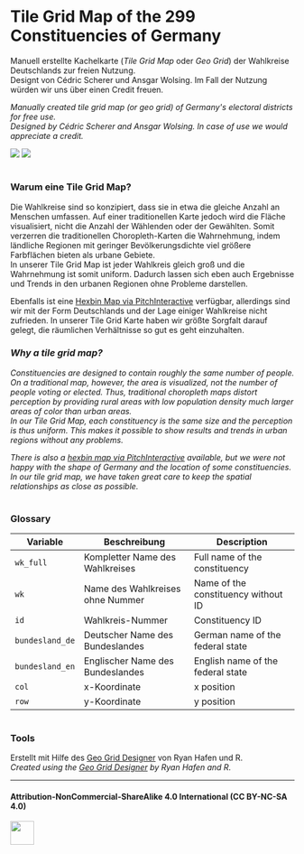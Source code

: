 #  Tile Grid Map of the 299 Constituencies of Germany 

Manuell erstellte Kachelkarte (*Tile Grid Map* oder *Geo Grid*) der Wahlkreise Deutschlands zur freien Nutzung.  
Designt von Cédric Scherer und Ansgar Wolsing. Im Fall der Nutzung würden wir uns über einen Credit freuen.

*Manually created tile grid map (or geo grid) of Germany's electoral districts for free use.*  
*Designed by Cédric Scherer and Ansgar Wolsing. In case of use we would appreciate a credit.*

![](https://raw.githubusercontent.com/bydata/btw_tilemap/main/plots/grid_laender_variants_de.png)
![](https://raw.githubusercontent.com/bydata/btw_tilemap/main/plots/grid_laender_variants_en.png)

#

### Warum eine Tile Grid Map?

Die Wahlkreise sind so konzipiert, dass sie in etwa die gleiche Anzahl an Menschen umfassen. Auf einer traditionellen Karte jedoch wird die Fläche visualisiert, nicht die Anzahl der Wählenden oder der Gewählten. Somit verzerren die traditionellen Choropleth-Karten die Wahrnehmung, indem ländliche Regionen mit geringer Bevölkerungsdichte viel größere Farbflächen bieten als urbane Gebiete.  
In unserer Tile Grid Map ist jeder Wahlkreis gleich groß und die Wahrnehmung ist somit uniform. Dadurch lassen sich eben auch Ergebnisse und Trends in den urbanen Regionen ohne Probleme darstellen.

Ebenfalls ist eine [Hexbin Map via PitchInteractive](https://pitchinteractiveinc.github.io/tilegrams/) verfügbar, allerdings sind wir mit der Form Deutschlands und der Lage einiger Wahlkreise nicht zufrieden. In unserer Tile Grid Karte haben wir größte Sorgfalt darauf gelegt, die räumlichen Verhältnisse so gut es geht einzuhalten. 

### *Why a tile grid map?*

*Constituencies are designed to contain roughly the same number of people. On a traditional map, however, the area is visualized, not the number of people voting or elected. Thus, traditional choropleth maps distort perception by providing rural areas with low population density much larger areas of color than urban areas.  
In our Tile Grid Map, each constituency is the same size and the perception is thus uniform. This makes it possible to show results and trends in urban regions without any problems.*

*There is also a [hexbin map via PitchInteractive](https://pitchinteractiveinc.github.io/tilegrams/) available, but we were not happy with the shape of Germany and the location of some constituencies. In our tile grid map, we have taken great care to keep the spatial relationships as close as possible.*

#

### Glossary

| Variable  | Beschreibung | Description |
| --- | --- | --- |
| `wk_full`  | Kompletter Name des Wahlkreises  | Full name of the constituency |
| `wk`  | Name des Wahlkreises ohne Nummer  | Name of the constituency without ID |
| `id` | Wahlkreis-Nummer | Constituency ID |
| `bundesland_de` | Deutscher Name des Bundeslandes | German name of the federal state |
| `bundesland_en` | Englischer Name des Bundeslandes | English name of the federal state |
| `col` | x-Koordinate | x position |
| `row` | y-Koordinate | y position |

#

### Tools

Erstellt mit Hilfe des [Geo Grid Designer](https://hafen.github.io/grid-designer/) von Ryan Hafen und R.   
*Created using the [Geo Grid Designer](https://hafen.github.io/grid-designer/) by Ryan Hafen and R.*

***

#### Attribution-NonCommercial-ShareAlike 4.0 International (CC BY-NC-SA 4.0)
<div style="width:300px; height:200px">
<img src=https://camo.githubusercontent.com/00f7814990f36f84c5ea74cba887385d8a2f36be/68747470733a2f2f646f63732e636c6f7564706f7373652e636f6d2f696d616765732f63632d62792d6e632d73612e706e67 alt="" height="42">
</div>
